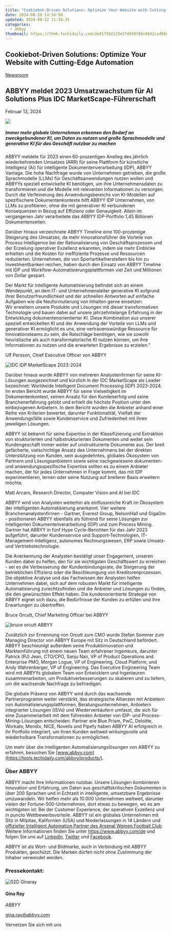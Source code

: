 ```yaml
---
title: "Cookiebot-Driven Solutions: Optimize Your Website with Cutting-Edge Automation"
date: 2024-08-20 14:34:56
updated: 2024-08-22 11:38:35
categories:
  - abbyy
thumbnail: https://thmb.techidaily.com/2e81f992123e17db59f89c6842ca48bb426d509215d95604071818ec4e7dc281.jpg
---
```


## Cookiebot-Driven Solutions: Optimize Your Website with Cutting-Edge Automation

[Newsroom](https://tools.techidaily.com/abbyy/products/)

## ABBYY meldet 2023 Umsatzwachstum für AI Solutions Plus IDC MarketScape-Führerschaft

Februar 13, 2024

![](https://content.abbyy.com/-/media/project/abbyy/abbyy/branchtemplates/shutterstock_1272462163_1296-x-729.jpg?h=729&iar=0&w=1296)

##### Immer mehr globale Unternehmen erkennen den Bedarf an zweckgebundener KI, um Daten zu nutzen und große Sprachmodelle und generative KI für das Geschäft nutzbar zu machen

ABBYY meldete für 2023 einen 60-prozentigen Anstieg des jährlich wiederkehrenden Umsatzes (ARR) für seine Plattform für künstliche Intelligenz (AI) für intelligente Dokumentenverarbeitung (IDP), ABBYY Vantage. Die hohe Nachfrage wurde von Unternehmen getrieben, die große Sprachmodelle (LLMs) für Geschäftsanwendungen nutzen wollen und ABBYYs speziell entwickelte KI benötigen, um ihre Unternehmensdaten zu transformieren und die Modelle mit relevanten Informationen zu versorgen. Durch die Verfeinerung des Anwendungsbereichs von KI-Modellen auf spezifischere Dokumentenkontexte hilft ABBYY IDP Unternehmen, von LLMs zu profitieren, ohne die mit generativer KI verbundenen Konsequenzen in Bezug auf Effizienz oder Genauigkeit. Allein im vergangenen Jahr verarbeitete das ABBYY IDP-Portfolio 1,45 Billionen Dokumentenseiten. 

Darüber hinaus verzeichnete ABBYY Timeline eine 100-prozentige Steigerung des Umsatzes, da mehr Innovationsführer die Vorteile von Process Intelligence bei der Rationalisierung von Geschäftsprozessen und der Erzielung operativer Exzellenz erkannten, indem sie mehr Einblicke erhielten und die Kosten für ineffiziente Prozesse und Ressourcen reduzierten. Unternehmen, die von Sportartikelherstellern bis hin zu Investmentbanken reichen, haben durch den Einsatz von ABBYY Timeline mit IDP und Workflow-Automatisierungsplattformen viel Zeit und Millionen von Dollar gespart. 

Der Markt für intelligente Automatisierung befindet sich an einem Wendepunkt, an dem IT- und Unternehmensleiter generative KI aufgrund ihrer Benutzerfreundlichkeit und der schnellen Antworten auf einfache Aufgaben wie die Neuformulierung von Inhalten gerne einsetzen.  
Wir erweitern unsere Produkte und Lösungen mit dieser transformativen Technologie und bauen dabei auf unsere jahrzehntelange Erfahrung in der Entwicklung dokumentenorientierter KI. Diese Kombination aus unserer speziell entwickelten KI und der Anwendung der Vorteile von LLMs und generativer KI ermöglicht es uns, eine vertrauenswürdige Ressource für Innovationsteams zu sein, die Ratschläge benötigen, wie sie sowohl heuristische als auch transformatorische KI nutzen können, um ihre Informationen zu nutzen und die erwarteten Ergebnisse zu erzielen."

Ulf Persson, Chief Executive Officer von ABBYY

![IDC IDP MarketScape 2023-2024](https://content.abbyy.com/-/media/project/abbyy/abbyy/company/newsroom/content-images/idc-idp-marketscape-2023-2024.png?h=704&w=800)

Darüber hinaus wurde ABBYY von mehreren Analystenfirmen für seine KI-Lösungen ausgezeichnet und kürzlich in der IDC MarketScape als Leader bezeichnet: Worldwide Intelligent Document Processing (IDP) 2023-2024\. Im ersten Bericht wurde ABBYY für seine Vielseitigkeit im Dokumentenkontext, seinen Ansatz für den Kundenerfolg und seine Branchenerfahrung gelobt und erhielt die höchste Position unter den einbezogenen Anbietern. In dem Bericht wurden die Anbieter anhand einer Reihe von Kriterien bewertet, darunter Funktionalität, Vielfalt der Anwendungsfälle sowie Kundenservice und Zufriedenheit mit ihren jeweiligen Lösungen.

ABBYY ist bekannt für seine Expertise in der Klassifizierung und Extraktion von strukturierten und halbstrukturierten Dokumenten und weitet sein Kundengeschäft immer weiter auf unstrukturierte Dokumente aus. Der breit gefächerte, vielschichtige Ansatz des Unternehmens bei der direkten Unterstützung von Kunden, sein ausgedehntes, globales Ökosystem von Partnern und Lösungsanbietern sowie seine nachgewiesene dokumenten- und anwendungsspezifische Expertise sollten es zu einem Anbieter machen, der für jedes Unternehmen in Frage kommt, das mit IDP experimentieren, lernen oder seine Nutzung auf breiterer Basis erweitern möchte.

Matt Arcaro, Research Director, Computer Vision and AI bei IDC

ABBYY wird von Analysten weiterhin als einflussreiche Kraft im Ökosystem der intelligenten Automatisierung anerkannt. Vier weitere Branchenanalystenfirmen - Gartner, Everest Group, NelsonHall und GigaOm - positionieren ABBYY ebenfalls als führend für seine Lösungen zur intelligenten Dokumentenverarbeitung (IDP) und zum Process Mining. Gartner hat ABBYY in fünf Hype Cycle-Berichten für das Jahr 2023 aufgeführt, darunter Kundenservice und Support-Technologien, IT-Management-Intelligenz, autonomes Rechnungswesen, ERP sowie Umsatz- und Vertriebstechnologie. 

Die Anerkennung der Analysten bestätigt unser Engagement, unseren Kunden dabei zu helfen, den für sie wichtigsten Geschäftswert zu erreichen - sei es die Verbesserung der Kundenbindungsrate, die Steigerung der betrieblichen Effizienz oder die Beschleunigung von Kreditorenprozessen.  
Die objektive Analyse und das Fachwissen der Analysten helfen Unternehmen dabei, sich auf dem robusten Markt für intelligente Automatisierung zurechtzufinden und die Anbieter und Lösungen zu finden, die den gewünschten Effekt haben. Die kundenorientierte Strategie von ABBYY eignet sich dazu, die Bedürfnisse der Kunden zu erfüllen und ihre Erwartungen zu übertreffen.

Bruce Orcutt, Chief Marketing Officer bei ABBYY

![bruce orcutt ABBYY](https://content.abbyy.com/-/media/project/abbyy/abbyy/company/newsroom/content-images/bruce-orcutt-rgb.jpg?h=540&w=800)

Zusätzlich zur Ernennung von Orcutt zum CMO wurde Stefan Sommer zum Managing Director von ABBYY Europe mit Sitz in Deutschland befördert. ABBYY beschleunigt außerdem seine Produktinnovation und Markteinführung mit einem neuen Team erfahrener Ingenieure, darunter Patrick (PJ) Jean, CTO/CPO, Sanju Nair, VP of Product Operations and Enterprise PMO, Morgan Logue, VP of Engineering, Cloud Platform, und Andy Wahrenberger, VP of Engineering. Das Executive Engineering Team wird mit ABBYYs globalem Team von Entwicklern und Ingenieuren zusammenarbeiten, um Produktverbesserungen zu skalieren und zu liefern, um die wachsende Nachfrage zu befriedigen. 

Die globale Präsenz von ABBYY wird durch das wachsende Partnerprogramm weiter verstärkt, das strategische Allianzen mit Anbietern von Automatisierungsplattformen, Beratungsunternehmen, Anbietern integrierter Lösungen (ISVs) und Wiederverkäufern umfasst, die sich für eine Zusammenarbeit mit dem führenden Anbieter von IDP- und Process-Mining-Lösungen entscheiden. Partner wie Blue Prism, PwC, Deloitte, Workato, Mendix, NICE, Novelis und Pipefy haben ABBYY AI erfolgreich in ihr Portfolio integriert, um ihren Kunden weltweit wirkungsvolle und wiederholbare Transformationen zu ermöglichen. 

Um mehr über die intelligenten Automatisierungslösungen von ABBYY zu erfahren, besuchen Sie [www.abbyy.com](https://tools.techidaily.com/abbyy/products/). 

  
### Über ABBYY

ABBYY macht Ihre Informationen nutzbar. Unsere Lösungen kombinieren Innovation und Erfahrung, um Daten aus geschäftskritischen Dokumenten in über 200 Sprachen und in Echtzeit in intelligente, umsetzbare Ergebnisse umzuwandeln. Wir helfen mehr als 10.000 Unternehmen weltweit, darunter vielen der Fortune-500-Unternehmen, dort etwas zu bewegen, wo es am wichtigsten ist: Bei der Customer Experience, der operativen Exzellenz und in puncto Wettbewerbsvorteile. ABBYY ist ein globales Unternehmen mit Sitz in Milpitas, Kalifornien (USA) und Niederlassungen in 14 Ländern und [offizieller Intelligent Automation Partner des Arsenal Women Football Club](https://tools.techidaily.com/abbyy/products/). Weitere Informationen finden Sie unter <https://www.abbyy.com/de> und folgen Sie uns auf [LinkedIn](https://www.linkedin.com/company/abbyy), [Twitter](https://twitter.com/ABBYY%5FSoftware) und [Facebook](https://www.facebook.com/ABBYYsoft).

ABBYY ist als Wort- und Bildmarke, auch in Verbindung mit ABBYY Produkten, geschützt. Die Marken dürfen nicht ohne Zustimmung der Inhaber verwendet werden.

### Pressekontakt:

![02D Ginaray](https://static2.abbyy.com/abbyycommedia/23662/02d-ginaray.png)

#### Gina Ray

_ABBYY_

[gina.ray@abbyy.com](https://tools.techidaily.com/abbyy/products/) 

Vernetzen Sie sich mit uns

<ins class="adsbygoogle"
     style="display:block"
     data-ad-format="autorelaxed"
     data-ad-client="ca-pub-7571918770474297"
     data-ad-slot="1223367746"></ins>



<ins class="adsbygoogle"
     style="display:block"
     data-ad-client="ca-pub-7571918770474297"
     data-ad-slot="8358498916"
     data-ad-format="auto"
     data-full-width-responsive="true"></ins>
